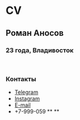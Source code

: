 # CV
## **Роман Аносов**
### 23 года, Владивосток

<br/>

### Контакты
- [Telegram](https://t.me/rowvh)
- [Instagram](https://www.instagram.com/__motel3__/)
- [E-mail](mailto:roman.anosov.9@gmail.com)
- +7-999-059 ** **